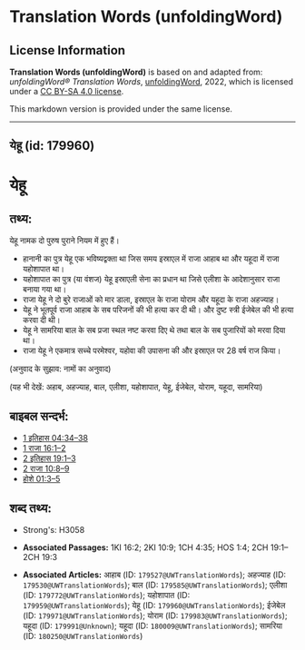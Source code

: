 # Translation Words (unfoldingWord)

## License Information

**Translation Words (unfoldingWord)** is based on and adapted from: _unfoldingWord® Translation Words_, [unfoldingWord](https://unfoldingword.org/utw), 2022, which is licensed under a [CC BY-SA 4.0 license](https://creativecommons.org/licenses/by-sa/4.0/legalcode.en).

This markdown version is provided under the same license.



--------------------------------

## येहू (id: 179960)

येहू
====

तथ्य:
-----

येहू नामक दो पुरुष पुराने नियम में हुए हैं।

* हानानी का पुत्र येहू एक भविष्यद्वक्ता था जिस समय इस्राएल में राजा आहाब था और यहूदा में राजा यहोशापात था।
* यहोशापात का पुत्र (या वंशज) येहू इस्राएली सेना का प्रधान था जिसे एलीशा के आदेशानुसार राजा बनाया गया था।
* राजा येहू ने दो बुरे राजाओं को मार डाला, इस्राएल के राजा योराम और यहूदा के राजा अहज्याह।
* येहू ने भूतपूर्व राजा आहाब के सब परिजनों की भी हत्या कर दी थी। और दुष्ट स्त्री ईजेबेल की भी हत्या करवा दी थी।
* येहू ने सामरिया बाल के सब प्रजा स्थल नष्ट करवा दिए थे तथा बाल के सब पुजारियों को मरवा दिया था।
* राजा येहू ने एकमात्र सच्चे परमेश्वर, यहोवा की उपासना की और इस्राएल पर 28 वर्ष राज किया।

(अनुवाद के सुझाव: नामों का अनुवाद)

(यह भी देखें: अहाब, अहज्याह, बाल, एलीशा, यहोशापात, येहू, ईजेबेल, योराम, यहूदा, सामरिया)

बाइबल सन्दर्भ:
--------------

* [1 इतिहास 04:34–38](https://ref.ly/1Chr0:0)
* [1 राजा 16:1–2](https://ref.ly/1Kgs0:0)
* [2 इतिहास 19:1–3](https://ref.ly/2Chr0:0)
* [2 राजा 10:8–9](https://ref.ly/2Kgs0:0)
* [होशे 01:3–5](https://ref.ly/Hos1:3-Hos1:5)

शब्द तथ्य:
----------

* Strong's: H3058

* **Associated Passages:** 1KI 16:2; 2KI 10:9; 1CH 4:35; HOS 1:4; 2CH 19:1–2CH 19:3
* **Associated Articles:** आहाब (ID: `179527@UWTranslationWords`); अहज्याह (ID: `179530@UWTranslationWords`); बाल (ID: `179585@UWTranslationWords`); एलीशा (ID: `179772@UWTranslationWords`); यहोशापात (ID: `179959@UWTranslationWords`); येहू (ID: `179960@UWTranslationWords`); ईजेबेल (ID: `179971@UWTranslationWords`); योराम (ID: `179983@UWTranslationWords`); यहूदा (ID: `179991@Unknown`); यहूदा (ID: `180009@UWTranslationWords`); सामरिया (ID: `180250@UWTranslationWords`)

